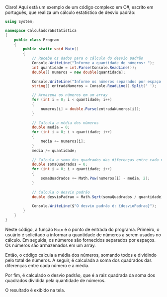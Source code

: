 Claro! Aqui está um exemplo de um código complexo em C#, escrito em português, que realiza um cálculo estatístico de desvio padrão:

```csharp
using System;

namespace CalculadoraEstatistica
{
    public class Program
    {
        public static void Main()
        {
            // Recebe os dados para o cálculo do desvio padrão
            Console.WriteLine("Informe a quantidade de números: ");
            int quantidade = int.Parse(Console.ReadLine());
            double[] numeros = new double[quantidade];
            
            Console.WriteLine("Informe os números separados por espaço: ");            
            string[] entradaNumeros = Console.ReadLine().Split(' ');

            // Armazena os números em um array
            for (int i = 0; i < quantidade; i++)
            {
                numeros[i] = double.Parse(entradaNumeros[i]);
            }
      
            // Calcula a média dos números
            double media = 0;
            for (int i = 0; i < quantidade; i++)
            {
                media += numeros[i];
            }
            media /= quantidade;
      
            // Calcula a soma dos quadrados das diferenças entre cada número e a média
            double somaQuadrados = 0;
            for (int i = 0; i < quantidade; i++)
            {
                somaQuadrados += Math.Pow(numeros[i] - media, 2);
            }
      
            // Calcula o desvio padrão
            double desvioPadrao = Math.Sqrt(somaQuadrados / quantidade);
      
            Console.WriteLine($"O desvio padrão é: {desvioPadrao}");
        }
    }
}
```

Neste código, a função `Main` é o ponto de entrada do programa. Primeiro, o usuário é solicitado a informar a quantidade de números a serem usados no cálculo. Em seguida, os números são fornecidos separados por espaços. Os números são armazenados em um array.

Então, o código calcula a média dos números, somando todos e dividindo pelo total de números. A seguir, é calculada a soma dos quadrados das diferenças entre cada número e a média.

Por fim, é calculado o desvio padrão, que é a raiz quadrada da soma dos quadrados dividida pela quantidade de números.

O resultado é exibido na tela.